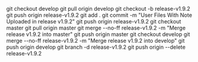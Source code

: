 git checkout develop
git pull origin develop
git checkout -b release-v1.9.2
git push origin release-v1.9.2
git add .
git commit -m "User Files With Note Uploaded in release v1.9.2"
git push origin release-v1.9.2
git checkout master
git pull origin master
git merge --no-ff release-v1.9.2 -m "Merge release v1.9.2 into master"
git push origin master
git checkout develop
git merge --no-ff release-v1.9.2 -m "Merge release v1.9.2 into develop"
git push origin develop
git branch -d release-v1.9.2
git push origin --delete release-v1.9.2

